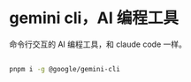 # gemini cli，AI 编程工具

命令行交互的 AI 编程工具，和 claude code 一样。

##

```bash
pnpm i -g @google/gemini-cli
```
